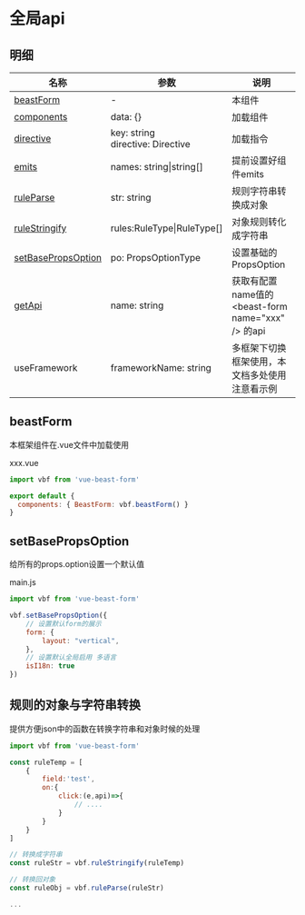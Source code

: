 # 全局api

## 明细

| 名称                                      | 参数                                 | 说明                                                    |
| ----------------------------------------- | ------------------------------------ | ------------------------------------------------------- |
| [beastForm](#beastform)                   | -                                    | 本组件                                                  |
| [components](../guide/demandLoad.md)      | data: {}                             | 加载组件                                                |
| [directive](../guide/demandLoad.md)       | key: string<br/>directive: Directive | 加载指令                                                |
| [emits](../guide/demandLoad.md)           | names: string&#124;string[]          | 提前设置好组件emits                                     |
| [ruleParse](#规则的对象与字符串转换)      | str: string                          | 规则字符串转换成对象                                    |
| [ruleStringify](#规则的对象与字符串转换)  | rules:RuleType&#124;RuleType[]       | 对象规则转化成字符串                                    |
| [setBasePropsOption](#setbasepropsoption) | po: PropsOptionType                  | 设置基础的PropsOption                                   |
| [getApi](../props/api.md#getapi)          | name: string                         | 获取有配置name值的&lt;beast-form name="xxx" /&gt; 的api |
| useFramework                              | frameworkName: string                | 多框架下切换框架使用，本文档多处使用注意看示例          |


## beastForm
本框架组件在.vue文件中加载使用

xxx.vue
```js
import vbf from 'vue-beast-form'

export default {
  components: { BeastForm: vbf.beastForm() }
}
```

## setBasePropsOption

给所有的props.option设置一个默认值

main.js
```js
import vbf from 'vue-beast-form'

vbf.setBasePropsOption({
    // 设置默认form的展示
    form: {
        layout: "vertical",
    },
    // 设置默认全局启用 多语言
    isI18n: true
})
```

## 规则的对象与字符串转换

提供方便json中的函数在转换字符串和对象时候的处理

```js
import vbf from 'vue-beast-form'

const ruleTemp = [
    {
        field:'test',
        on:{
            click:(e,api)=>{
                // ....
            }
        }
    }
]

// 转换成字符串
const ruleStr = vbf.ruleStringify(ruleTemp)

// 转换回对象
const ruleObj = vbf.ruleParse(ruleStr)

...